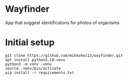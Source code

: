 # Wayfinder
App that suggest identificatons for photos of organisms

# Initial setup

    git clone https://github.com/mikkohei13/wayfinder.git
    apt install python3.10-venv
    python3 -m venv .venv
    source .venv/bin/activate
    pip install -r requirements.txt